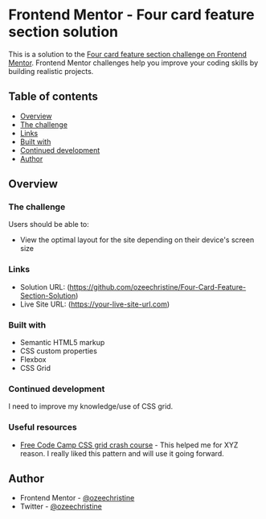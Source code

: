 # Frontend Mentor - Four card feature section solution

This is a solution to the [Four card feature section challenge on Frontend Mentor](https://www.frontendmentor.io/challenges/four-card-feature-section-weK1eFYK). Frontend Mentor challenges help you improve your coding skills by building realistic projects. 

## Table of contents

 - [Overview](#overview)
  - [The challenge](#the-challenge)
  - [Links](#links)
  - [Built with](#built-with)
  - [Continued development](#continued-development)
- [Author](#author)


## Overview

### The challenge

Users should be able to:

- View the optimal layout for the site depending on their device's screen size

### Links

- Solution URL: (https://github.com/ozeechristine/Four-Card-Feature-Section-Solution)
- Live Site URL: (https://your-live-site-url.com)


### Built with

- Semantic HTML5 markup
- CSS custom properties
- Flexbox
- CSS Grid

### Continued development

I need to improve my knowledge/use of CSS grid.

### Useful resources

- [Free Code Camp CSS grid crash course](https://www.example.com) - This helped me for XYZ reason. I really liked this pattern and will use it going forward.

## Author

- Frontend Mentor - [@ozeechristine](https://www.frontendmentor.io/profile/ozeechristine)
- Twitter - [@ozeechristine](https://www.twitter.com/ozeechristine)

